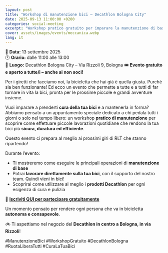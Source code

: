 ```yaml
---
layout: post
title: "Workshop di manutenzione bici – Decathlon Bologna City"
date: 2025-09-13 11:00:00 +0200
categories: social-meeting
excerpt: "Workshop pratico gratuito per imparare la manutenzione di base della bici"
cover: assets/images/events/meccanica.webp
lang: it
---
```


📅 **Data:** 13 settembre 2025  
🕚 **Orario:** dalle 11:00 alle 13:00  
📍 **Luogo:** Decathlon Bologna City – Via Rizzoli 9, Bologna
🎟️ **Evento gratuito e aperto a tutte/i – anche ai non soci!**

Per i giretti che facciamo noi, la bicicletta che hai già è quella giusta. Purchè sia ben funzionante! 
Ed ecco un evento che permette a tutte e a tutti di far tornare in vita la bici, pronta per le prossime piccole e grandi avventure insieme. 

Vuoi imparare a prenderti **cura della tua bici** e a mantenerla in forma?
Abbiamo pensato a un appuntamento speciale dedicato a chi pedala tutti i giorni o solo nel tempo libero: un workshop **pratico di manutenzione** per scoprire come effettuare piccole lavorazioni quotidiane che rendono la tua bici più **sicura, duratura ed efficiente**.

Questo evento ci prepara al meglio ai prossimi giri di RLT che stanno ripartendo! 

Durante l’evento:
- Ti mostreremo come eseguire le principali operazioni di **manutenzione di base**
- Potrai **lavorare direttamente sulla tua bici**, con il supporto del nostro team. Quindi vieni in bici! 
- Scoprirai come utilizzare al meglio i **prodotti Decathlon** per ogni esigenza di cura e pulizia

🔧 **[Iscriviti QUI per partecipare gratuitamente](https://docs.google.com/forms/d/e/1FAIpQLSd7TsblTUZ5SUBlbZOO6U01mdTwMboqKqlTr4fSsxnX-kIjKg/viewform)**

Un momento pensato per rendere ogni persona che va in bicicletta **autonoma e consapevole**. 

🚲 Ti aspettiamo nel negozio del **Decathlon in centro a Bologna, in via Rizzoli**! 

#ManutenzioneBici #WorkshopGratuito #DecathlonBologna #RuotaLiberaTutti #CuraLaTuaBici
